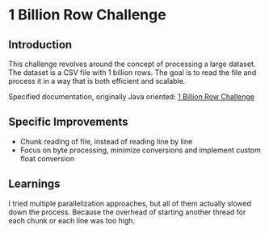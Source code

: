 # 1 Billion Row Challenge

## Introduction

This challenge revolves around the concept of processing a large dataset.
The dataset is a CSV file with 1 billion rows. 
The goal is to read the file and process it in a way that is both efficient and scalable.

Specified documentation, originally Java oriented: [1 Billion Row Challenge](https://github.com/gunnarmorling/1brc)

## Specific Improvements

- Chunk reading of file, instead of reading line by line
- Focus on byte processing, minimize conversions and implement custom float conversion


## Learnings 

I tried multiple parallelization approaches, but all of them actually slowed down the process.
Because the overhead of starting another thread for each chunk or each line was too high.